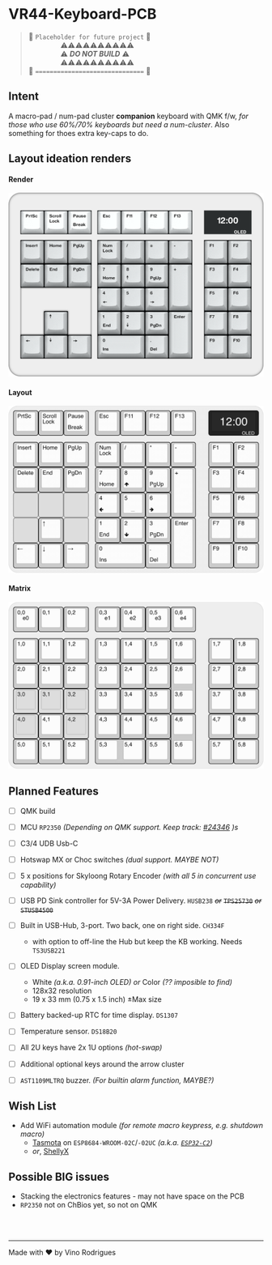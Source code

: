 # VR44-Keyboard-PCB

> &#128679; `Placeholder for future project` &#128679; <br>
> &nbsp; &nbsp; &nbsp; &nbsp; &nbsp; &nbsp; &nbsp; &nbsp; &#9888;&#9888;&#9888;&#9888;&#9888;&#9888;&#9888;&#9888;&#9888;&#9888; <br>
> &nbsp; &nbsp; &nbsp; &nbsp; &nbsp; &nbsp; &nbsp; &nbsp; &#9888; ***DO NOT BUILD*** &#9888; <br>
> &nbsp; &nbsp; &nbsp; &nbsp; &nbsp; &nbsp; &nbsp; &nbsp; &#9888;&#9888;&#9888;&#9888;&#9888;&#9888;&#9888;&#9888;&#9888;&#9888; <br>
> &#128679; `==============================` &#128679;



## Intent

A macro-pad / num-pad cluster **companion** keyboard with QMK f/w, *for those who use 60%/70% keyboards but need a num-cluster*.  Also something for thoes extra key-caps to do.


## Layout ideation renders

#### Render

![Render](docs/vr44-render.png)

#### Layout

![Layout](docs/vr44-layout.png)

#### Matrix

![Matrix](docs/vr44-matrix.png)


## Planned Features

- [ ] QMK build
- [ ] MCU `RP2350` *(Depending on QMK support.  Keep track: [#24346](https://github.com/qmk/qmk_firmware/pull/24346) )s*
- [ ] C3/4 UDB Usb-C
- [ ] Hotswap MX or Choc switches *(dual support. MAYBE NOT)*
- [ ] 5 x positions for Skyloong Rotary Encoder *(with all 5 in concurrent use capability)*
- [ ] USB PD Sink controller for 5V-3A Power Delivery. `HUSB238` ~~*or*~~ ~~`TPS25730`~~ ~~*or*~~ ~~`STUSB4500`~~
- [ ] Built in USB-Hub, 3-port.  Two back, one on right side.  `CH334F`
  - with option to off-line the Hub but keep the KB working. Needs `TS3USB221`
- [ ] OLED Display screen module.
  - White *(a.k.a. 0.91-inch OLED)* *or* Color *(?? imposible to find)*
  - 128x32 resolution 
  - 19 x 33 mm (0.75 x 1.5 inch) &#177;Max size
- [ ] Battery backed-up RTC for time display. `DS1307`
- [ ] Temperature sensor. `DS18B20`
- [ ] All 2U keys have 2x 1U options *(hot-swap)*
- [ ] Additional optional keys around the arrow cluster
- [ ] `AST1109MLTRQ` buzzer.  *(For builtin alarm function, MAYBE?)*


## Wish List

- Add WiFi automation module *(for remote macro keypress, e.g. shutdown macro)*
  - [Tasmota](https://github.com/arendst/tasmota) on `ESP8684-WROOM-02C`/`-02UC` *(a.k.a. [`ESP32-C2`](https://www.espressif.com/en/products/socs/esp32-c2))*
  - *or*, [ShellyX](https://x.shelly.com/)


## Possible BIG issues

- Stacking the electronics features - may not have space on the PCB
- `RP2350` not on ChBios yet, so not on QMK

&nbsp;<br>&nbsp;

---
Made with &#9829; by Vino Rodrigues
